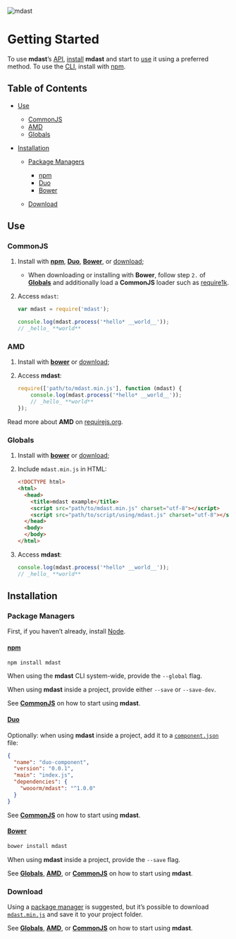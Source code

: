 ![mdast](https://cdn.rawgit.com/wooorm/mdast/master/logo.svg)

# Getting Started

To use **mdast**’s [API](https://github.com/wooorm/mdast#api),
[install](#installation) **mdast** and start to [use](#use) it using a
preferred method. To use the [CLI](https://github.com/wooorm/mdast#cli),
install with [npm](#npm).

## Table of Contents

*   [Use](#use)

    *   [CommonJS](#commonjs)
    *   [AMD](#amd)
    *   [Globals](#globals)

*   [Installation](#installation)

    *   [Package Managers](#package-managers)

        *   [npm](#npm)
        *   [Duo](#duo)
        *   [Bower](#bower)

    *   [Download](#download)

## Use

### CommonJS

1.  Install with [**npm**](#npm), [**Duo**](#duo), [**Bower**](#bower), or
    [download](#download);

    *   When downloading or installing with **Bower**, follow step `2.` of
        [**Globals**](#globals) and additionally load a **CommonJS** loader
        such as [require1k](http://stuk.github.io/require1k/).

2.  Access `mdast`:

    ```js
    var mdast = require('mdast');

    console.log(mdast.process('*hello* __world__'));
    // _hello_ **world**
    ```

### AMD

1.  Install with [**bower**](#bower) or [download](#download);

2.  Access **mdast**:

    ```js
    require(['path/to/mdast.min.js'], function (mdast) {
        console.log(mdast.process('*hello* __world__'));
        // _hello_ **world**
    });
    ```

Read more about **AMD** on [requirejs.org](http://requirejs.org/docs/start.html#add).

### Globals

1.  Install with [**bower**](#bower) or [download](#download);

2.  Include `mdast.min.js` in HTML:

    ```html
    <!DOCTYPE html>
    <html>
      <head>
        <title>mdast example</title>
        <script src="path/to/mdast.min.js" charset="utf-8"></script>
        <script src="path/to/script/using/mdast.js" charset="utf-8"></script>
      </head>
      <body>
      </body>
    </html>
    ```

3.  Access **mdast**:

    ```js
    console.log(mdast.process('*hello* __world__'));
    // _hello_ **world**
    ```

## Installation

### Package Managers

First, if you haven’t already, install [Node](https://nodejs.org/en/download/).

#### [npm](https://docs.npmjs.com/cli/install)

```sh
npm install mdast
```

When using the **mdast** CLI system-wide, provide the `--global` flag.

When using **mdast** inside a project, provide either `--save` or `--save-dev`.

See [**CommonJS**](#commonjs) on how to start using **mdast**.

#### [Duo](http://duojs.org#getting-started)

Optionally: when using **mdast** inside a project, add it to a
[`component.json`](http://duojs.org/#ii-components) file:

```json
{
  "name": "duo-component",
  "version": "0.0.1",
  "main": "index.js",
  "dependencies": {
    "wooorm/mdast": "^1.0.0"
  }
}
```

See [**CommonJS**](#commonjs) on how to start using **mdast**.

#### [Bower](http://bower.io/#install-packages)

```sh
bower install mdast
```

When using **mdast** inside a project, provide the `--save` flag.

See [**Globals**](#globals), [**AMD**](#amd), or [**CommonJS**](#commonjs)
on how to start using **mdast**.

### Download

Using a [package manager](#package-managers) is suggested, but it’s possible
to download [`mdast.min.js`](https://github.com/wooorm/mdast/blob/master/mdast.min.js)
and save it to your project folder.

See [**Globals**](#globals), [**AMD**](#amd), or [**CommonJS**](#commonjs) on
how to start using **mdast**.
